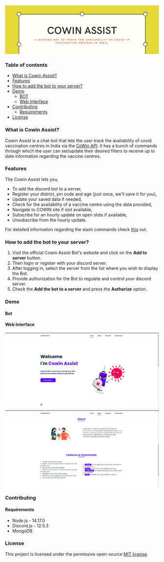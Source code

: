 ![Cowin Assist](src/images/header.png)

### Table of contents

<!--ts-->

-   [What is Cowin Assist?](#what-is-cowin-assist)
-   [Features](#features)
-   [How to add the bot to your server?](#how-to-add-the-bot-to-your-server)
-   [Demo](#demo)
    -   [BOT](#bot)
    -   [Web Interface](#web-interface)
-   [Contributing](#contributing)
    -   [Requirements](#requirements)
-   [License](#license)
<!--te-->

### What is Cowin Assist?

Cowin Assist is a chat-bot that lets the user track the availability of covid vaccination centres in India via the [CoWin API](https://apisetu.gov.in/public/api/cowin#/). It has a bunch of commands through which the user can set/update their desired filters to receive up to date information regarding the vaccine centres.

### Features

The Cowin Assist lets you,

-   To add the discord bot to a server,
-   Register your district, pin code and age (just once, we'll save it for you),
-   Update your saved data if needed,
-   Check for the availability of a vaccine centre using the data provided,
-   Navigate to COWIN site if slot available,
-   Subscribe for an hourly update on open slots if available,
-   Unsubscribe from the hourly update.

For detailed information regarding the slash commands check [this](src/commands/README.md) out.

### How to add the bot to your server?

1. Visit the official Cowin Assist Bot's website and click on the **Add to server** button.
2. Then login or register with your discord server.
3. After logging in, select the server from the list where you wish to display the Bot.
4. Provide authorization for the Bot to regulate and control your discord server.
5. Check the **Add the bot to a server** and press the **Authorize** option.

### Demo

#### Bot

#### Web Interface

![Web Interface Image](src/images/web1.png)
![Web Interface Image](src/images/web2.png)

### Contributing

#### Requirements

-   Node.js - 14.17.0
-   Discord.js - 12.5.3
-   MongoDB

### License

This project is licensed under the permissive open-source [MIT license](LICENSE).
